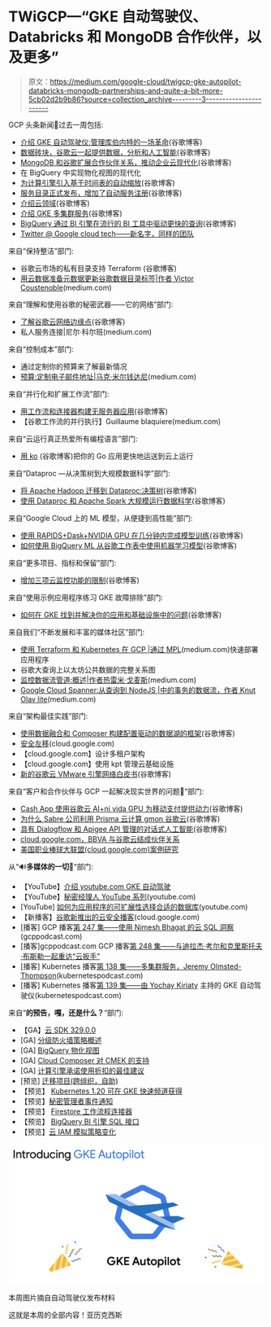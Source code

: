 # TWiGCP—“GKE 自动驾驶仪、Databricks 和 MongoDB 合作伙伴，以及更多”

> 原文：<https://medium.com/google-cloud/twigcp-gke-autopilot-databricks-mongodb-partnerships-and-quite-a-bit-more-5cb02d2b9b86?source=collection_archive---------3----------------------->

GCP 头条新闻📣过去一周包括:

*   [介绍 GKE 自动驾驶仪:管理库伯内特的一场革命](http://gtech.run/mcl9f)(谷歌博客)
*   [数据砖块，谷歌云一起提供数据，分析和人工智能](http://gtech.run/npp89)(谷歌博客)
*   [MongoDB 和谷歌扩展合作伙伴关系，推动企业云现代化](http://gtech.run/vyup9)(谷歌博客)
*   在 BigQuery 中实现物化视图的现代化
*   [为计算引擎引入基于时间表的自动缩放](http://gtech.run/q6xqw)(谷歌博客)
*   [服务目录正式发布，增加了自动服务注册](http://gtech.run/h7zty)(谷歌博客)
*   [介绍云领域](http://gtech.run/wld4f)(谷歌博客)
*   [介绍 GKE 多集群服务](http://gtech.run/mbsar)(谷歌博客)
*   [BigQuery 通过 BI 引擎在流行的 BI 工具中驱动更快的查询](http://gtech.run/zastd)(谷歌博客)
*   [Twitter @ Google cloud tech——新名字，同样的团队](http://gtech.run/ekkpl)

来自“保持整洁”部门:

*   谷歌云市场的私有目录支持 Terraform (谷歌博客)
*   [用云数据准备元数据更新谷歌数据目录标签|作者 Victor Coustenoble](http://gtech.run/ttgn2)(medium.com)

来自“理解和使用谷歌的秘密武器——它的网络”部门:

*   [了解谷歌云网络边缘点](http://gtech.run/jw2y4)(谷歌博客)
*   私人服务连接|尼尔·科尔班(medium.com)

来自“控制成本”部门:

*   通过定制你的预算来了解最新情况
*   [预算:定制电子邮件地址|马克·米尔钱达尼](http://gtech.run/7smkw)(medium.com)

来自“并行化和扩展工作流”部门:

*   [用工作流和连接器构建无服务器应用](http://gtech.run/vqqua)(谷歌博客)
*   【谷歌工作流的并行执行】Guillaume blaquiere(medium.com)

来自“云运行真正热爱所有编程语言”部门:

*   [用 ko](http://gtech.run/dvj2y) (谷歌博客)把你的 Go 应用更快地运送到云上运行

来自“Dataproc —从决策树到大规模数据科学”部门:

*   [将 Apache Hadoop 迁移到 Dataproc:决策树](http://gtech.run/bkcem)(谷歌博客)
*   [使用 Dataproc 和 Apache Spark 大规模运行数据科学](http://gtech.run/3866z)(谷歌博客)

来自“Google Cloud 上的 ML 模型，从便捷到高性能”部门:

*   [使用 RAPIDS+Dask+NVIDIA GPU 在几分钟内完成模型训练](http://gtech.run/j639q)(谷歌博客)
*   [如何使用 BigQuery ML 从谷歌工作表中使用机器学习模型](http://gtech.run/dw6j2)(谷歌博客)

来自“更多项目、指标和保留”部门:

*   [增加三项云监控功能的限制](http://gtech.run/b89r7)(谷歌博客)

来自“使用示例应用程序练习 GKE 故障排除”部门:

*   [如何在 GKE 找到并解决你的应用和基础设施中的问题](http://gtech.run/h5mpg)(谷歌博客)

来自我们“不断发展和丰富的媒体社区”部门:

*   [使用 Terraform 和 Kubernetes 在 GCP |通过 MPL](http://gtech.run/m9489)(medium.com)快速部署应用程序
*   谷歌大查询上以太坊公共数据的完整关系图
*   [监控数据流管道:概述|作者热雷米·戈麦斯](http://gtech.run/ac97h)(medium.com)
*   [Google Cloud Spanner:从查询到 NodeJS |中的事务的数据流，作者 Knut Olav lite](http://gtech.run/cwugv)(medium.com)

来自“架构最佳实践”部门:

*   [使用数据融合和 Composer 构建配置驱动的数据湖的框架](http://gtech.run/e55cm)(谷歌博客)
*   [安全左移](http://gtech.run/ddbnp)(cloud.google.com)
*   【cloud.google.com】设计多租户架构
*   【cloud.google.com】使用 kpt 管理云基础设施
*   [新的谷歌云 VMware 引擎网络白皮书](http://gtech.run/et97a)(谷歌博客)

来自“客户和合作伙伴与 GCP 一起解决现实世界的问题🤝“部门:

*   [Cash App 使用谷歌云 AI+ni vida GPU 为移动支付提供动力](http://gtech.run/vx749)(谷歌博客)
*   [为什么 Sabre 公司利用 Prisma 云计算 gmon 谷歌云](http://gtech.run/x5s9c)(谷歌博客)
*   [具有 Dialogflow 和 Apigee API 管理的对话式人工智能](http://gtech.run/ckt3b)(谷歌博客)
*   [cloud.google.com，BBVA 与谷歌云结成伙伴关系](http://gtech.run/8w3t7)
*   [美国职业棒球大联盟(cloud.google.com)案例研究](http://gtech.run/nz3yt)

从“🔊**多媒体的一切🎥**“部门:

*   【YouTube】[介绍 youtube.com GKE 自动驾驶](http://gtech.run/m5gbh)
*   【YouTube】[秘密经理人 YouTube 系列](http://gtech.run/gupng)(youtube.com)
*   [YouTube] [如何为应用程序的可扩展性选择合适的数据库](http://gtech.run/7ag6x)(youtube.com)
*   【新播客】[谷歌新推出的云安全播客](http://gtech.run/3ycnh)(cloud.google.com)
*   [播客] GCP 播客[第 247 集——使用 Nimesh Bhagat 的云 SQL 洞察](http://gtech.run/usvlq)(gcppodcast.com)
*   [播客]gcppodcast.com GCP 播客[第 248 集——与迪拉杰·考尔和克里斯托夫·布斯勒一起重访“云扳手”](http://gtech.run/q2e8g)
*   [播客] Kubernetes 播客[第 138 集——多集群服务，Jeremy Olmsted-Thompson](http://gtech.run/ljcsc)(kubernetespodcast.com)
*   [播客] Kubernetes 播客[第 139 集——由 Yochay Kiriaty](http://gtech.run/a4tkw) 主持的 GKE 自动驾驶仪(kubernetespodcast.com)

来自“**的预告，嘎，还是什么？**“部门:

*   【GA】[云 SDK 329.0.0](http://gtech.run/wfg8w)
*   [GA] [分级防火墙策略概述](http://gtech.run/3kx2p)
*   [GA] [BigQuery 物化视图](http://gtech.run/zg93e)
*   [GA] [Cloud Composer 对 CMEK 的支持](http://gtech.run/pv7hg)
*   [GA] [计算引擎承诺使用折扣的最佳建议](http://gtech.run/tx3v6)
*   [预览] [迁移项目(跨组织，自助)](http://gtech.run/xmc2j)
*   【预览】 [Kubernetes 1.20 可在 GKE 快速频道获得](http://gtech.run/cmxet)
*   【预览】[秘密管理者事件通知](http://gtech.run/ksxb4)
*   【预览】 [Firestore 工作流程连接器](http://gtech.run/zadh7)
*   【预览】 [BigQuery BI 引擎 SQL 接口](http://gtech.run/vzhbl)
*   【预览】[云 IAM 模拟策略变化](http://gtech.run/zfekz)

[![](img/8fba066eb3149d536e81d3e05de2981f.png)](http://gtech.run/mcl9f)

本周图片摘自自动驾驶仪发布材料

这就是本周的全部内容！亚历克西斯
